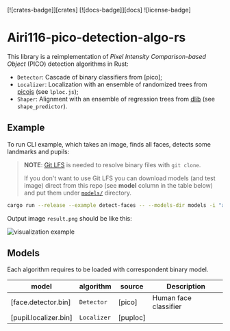 [![crates-badge]][crates]
[![docs-badge]][docs]
![license-badge]

# Airi116-pico-detection-algo-rs

This library is a reimplementation of _Pixel Intensity Comparison-based Object_ (PICO) detection algorithms in Rust:

- `Detector`: Cascade of binary classifiers from [pico];
- `Localizer`: Localization with an ensemble of randomized trees from [picojs](https://github.com/nenadmarkus/picojs) (see `lploc.js`);
- `Shaper`: Alignment with an ensemble of regression trees from [dlib](https://github.com/davisking/dlib) (see `shape_predictor`).

## Example

To run CLI example, which takes an image, finds all faces, detects some landmarks and pupils:

> **NOTE**: [Git LFS](https://git-lfs.github.com/) is needed to resolve binary files with `git clone`.
>
> If you don't want to use Git LFS you can download models (and test image) direct from this repo
> (see **model** column in the table below)
> and put them under [`models/`](./models) directory.

```sh
cargo run --release --example detect-faces -- --models-dir models -i "assets/test.png" --score 35.0 -o result.png
```

Output image `result.png` should be like this:

![visualization example](./assets/result.png)

## Models

Each algorithm requires to be loaded with correspondent binary model.

| model                     | algorithm   | source                             | Description               |
|---------------------------|-------------|------------------------------------|---------------------------|
| [face.detector.bin]       | `Detector`  | [pico]                             | Human face classifier     |
| [pupil.localizer.bin]     | `Localizer` | [puploc]                